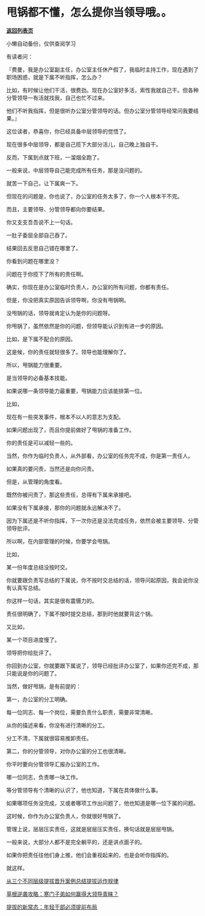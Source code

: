 # 甩锅都不懂，怎么提你当领导哦。。

[**返回列表页**](/gzh/费曼的小茶馆)

小懒自动备份，仅供查阅学习

有读者问：

『费曼，我是办公室副主任，办公室主任休产假了，我临时主持工作，现在遇到了职场困惑，就是下属不听指挥，怎么办？

比如，有时候让他们干活，很费劲。现在办公室好多活，索性我就自己干。但各种分管领导一有活就找我，自己也忙不过来。

他们不听我指挥，但是很听办公室分管领导的话。但办公室分管领导经常问我要结果。』

这位读者，恭喜你，你已经具备中层领导的觉悟了。

现在很多中层领导，都是自己揽下大部分活儿，自己晚上独自干。

反而，下属到点就下班，一溜烟全跑了。

一般来说，中层领导自己能完成所有任务，那是没问题的。

就苦一下自己，让下属爽一下。

但现在的问题是，你也说了，办公室的任务太多了，你一个人根本干不完。

而且，主要领导、分管领导都向你要结果。

你又支支吾吾说不上一句话。

一肚子委屈全部自己吞了。

结果回去反思自己错在哪里了。

你看到问题在哪里没？

问题在于你揽下了所有的责任啊。

确实，你现在是办公室临时负责人，办公室的所有问题，你都有责任。

但是，你没把真实原因告诉领导啊，你没有甩锅啊。

没甩锅的话，领导就肯定认为是你的问题呀。

你甩锅了，虽然依然是你的问题，但领导能认识到有进一步的原因。

比如，是下属不配合的原因。

这是候，你的责任就轻很多了。领导也能理解你了。

所以，甩锅能力很重要。

是当领导的必备基本技能。

如果说哪一条领导能力最重要，甩锅能力应该能排第一位。

比如，

现在有一些突发事件，根本不以人的意志为支配。

如果问题出现了，而且你提前做好了甩锅的准备工作。

你的责任是可以减轻一些的。

当然，你作为临时负责人，从外部看，办公室的任务完不成，你是第一责任人。

如果真的要问责，当然还是向你问责。

但是，从管理的角度看。

既然你被问责了，那这些责任，总得有下属来承接吧。

如果没有下属承接，那你的问题就永远解决不了。

因为下属还是不听你指挥，下一次你还是没法完成任务，依然会被主要领导、分管领导批评。

所以啊，在内部管理的时候，你要学会甩锅。

比如，

某一份年度总结没按时交。

你就要跟负责写总结的下属说，你不按时交总结的话，领导问起原因，我会说你没有认真写总结。

你这样一句话，其实是很有震慑力的。

责任很明确了，下属不按时提交总结，那到时他就要背这个锅。

又比如，

某一个项目进度慢了。

领导把你给批评了。

你回到办公室，你就要跟下属说了，领导已经批评办公室了，如果你还完不成，那只能说是你的问题了。

当然，做好甩锅，是有前提的：

第一，办公室的分工明确。

每一位同志、每一个岗位，需要负责什么职责，需要非常清晰。

从你的描述来看，你没有进行清晰的分工。

分工不清，下属就很容易推卸责任。

第二，你的分管领导，对你办公室的分工也很清晰。

你平时要向分管领导汇报办公室的工作。

哪一位同志，负责哪一块工作。

等分管领导有个清晰的认识了，他也知道，下属在具体做什么事。

如果哪项任务没完成，又或者哪项工作出问题了，他也知道是哪一位下属的问题。

这时候，你作为办公室负责人，你就很好甩锅了。

管理上说，层层压实责任，这就是层层压实责任，换句话就是层层甩锅。

一般来说，大部分人都不是完全躺平的，还是讲点面子的。

如果你把责任往他们身上推，他们会重视起来的，也是会听你指挥的。

就这样。

[从三个不同层级提拔晋升案例总结提拔运作规律](https://mp.weixin.qq.com/s?__biz=Mzk0MzcyOTA5Ng==&mid=2247488674&idx=2&sn=33fa62d22f73cc77537a71949b30f6b1&scene=21#wechat_redirect)  

[草根逆袭攻略：寒门子弟如何赢得大领导青睐？](https://mp.weixin.qq.com/s?__biz=Mzk0MzcyOTA5Ng==&mid=2247488638&idx=2&sn=4c267cfa9619dbbc7e9fae31c849b780&scene=21#wechat_redirect)  

[提拔的新常态：年轻干部必须提前布局](https://mp.weixin.qq.com/s?__biz=Mzk0MzcyOTA5Ng==&mid=2247488594&idx=1&sn=4edf1cc326fe7574d718f6cc290ef073&scene=21#wechat_redirect)

